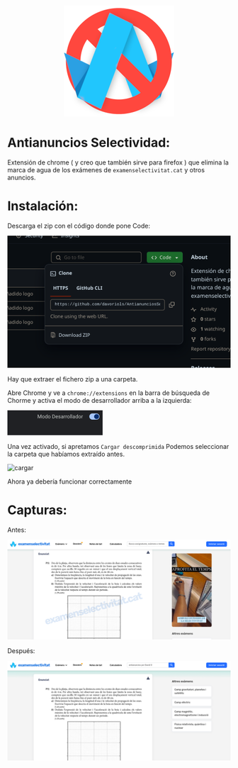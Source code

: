 <p align="center"><img style="height: 400; width: 400;" height="250" width="250" src="icons/logoGrande.png"\>
</p>


# Antianuncios Selectividad:

Extensión de chrome ( y creo que también sirve para firefox ) que elimina la marca de agua de los exámenes de `examenselectivitat.cat` y otros anuncios.

# Instalación:

Descarga el zip con el código donde pone Code:

![zip](./icons/assets/downloadzip.png)

Hay que extraer el fichero zip a una carpeta. 

Abre Chrome y ve a `chrome://extensions` en la barra de búsqueda de Chorme y activa el modo de desarrollador arriba a la izquierda: 

![developer](./icons/assets/developer.png)

Una vez activado, si apretamos `Cargar descomprimida` Podemos seleccionar la carpeta que habíamos extraído antes. 

![cargar](./icons/assets/cargarExtensión.png)

Ahora ya debería funcionar correctamente


# Capturas:

Antes: 

![antes](./icons/assets/antes.png)

Después:

![despues](./icons/assets/despues.png)
